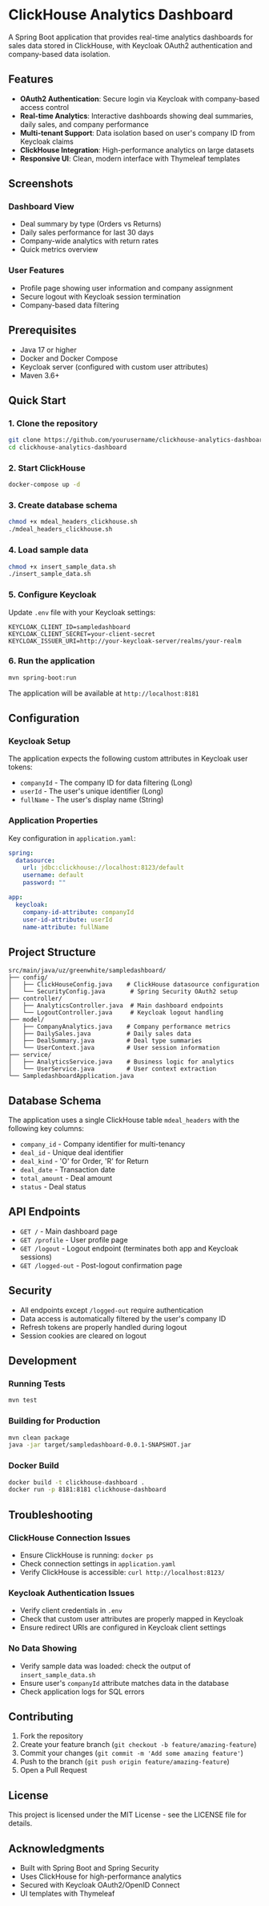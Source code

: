 # ClickHouse Analytics Dashboard

A Spring Boot application that provides real-time analytics dashboards for sales data stored in ClickHouse, with Keycloak OAuth2 authentication and company-based data isolation.

## Features

- **OAuth2 Authentication**: Secure login via Keycloak with company-based access control
- **Real-time Analytics**: Interactive dashboards showing deal summaries, daily sales, and company performance
- **Multi-tenant Support**: Data isolation based on user's company ID from Keycloak claims
- **ClickHouse Integration**: High-performance analytics on large datasets
- **Responsive UI**: Clean, modern interface with Thymeleaf templates

## Screenshots

### Dashboard View
- Deal summary by type (Orders vs Returns)
- Daily sales performance for last 30 days
- Company-wide analytics with return rates
- Quick metrics overview

### User Features
- Profile page showing user information and company assignment
- Secure logout with Keycloak session termination
- Company-based data filtering

## Prerequisites

- Java 17 or higher
- Docker and Docker Compose
- Keycloak server (configured with custom user attributes)
- Maven 3.6+

## Quick Start

### 1. Clone the repository
```bash
git clone https://github.com/yourusername/clickhouse-analytics-dashboard.git
cd clickhouse-analytics-dashboard
```

### 2. Start ClickHouse
```bash
docker-compose up -d
```

### 3. Create database schema
```bash
chmod +x mdeal_headers_clickhouse.sh
./mdeal_headers_clickhouse.sh
```

### 4. Load sample data
```bash
chmod +x insert_sample_data.sh
./insert_sample_data.sh
```

### 5. Configure Keycloak
Update `.env` file with your Keycloak settings:
```env
KEYCLOAK_CLIENT_ID=sampledashboard
KEYCLOAK_CLIENT_SECRET=your-client-secret
KEYCLOAK_ISSUER_URI=http://your-keycloak-server/realms/your-realm
```

### 6. Run the application
```bash
mvn spring-boot:run
```

The application will be available at `http://localhost:8181`

## Configuration

### Keycloak Setup

The application expects the following custom attributes in Keycloak user tokens:

- `companyId` - The company ID for data filtering (Long)
- `userId` - The user's unique identifier (Long)
- `fullName` - The user's display name (String)

### Application Properties

Key configuration in `application.yaml`:

```yaml
spring:
  datasource:
    url: jdbc:clickhouse://localhost:8123/default
    username: default
    password: ""

app:
  keycloak:
    company-id-attribute: companyId
    user-id-attribute: userId
    name-attribute: fullName
```

## Project Structure

```
src/main/java/uz/greenwhite/sampledashboard/
├── config/
│   ├── ClickHouseConfig.java    # ClickHouse datasource configuration
│   └── SecurityConfig.java       # Spring Security OAuth2 setup
├── controller/
│   ├── AnalyticsController.java  # Main dashboard endpoints
│   └── LogoutController.java     # Keycloak logout handling
├── model/
│   ├── CompanyAnalytics.java    # Company performance metrics
│   ├── DailySales.java          # Daily sales data
│   ├── DealSummary.java         # Deal type summaries
│   └── UserContext.java         # User session information
├── service/
│   ├── AnalyticsService.java    # Business logic for analytics
│   └── UserService.java         # User context extraction
└── SampledashboardApplication.java
```

## Database Schema

The application uses a single ClickHouse table `mdeal_headers` with the following key columns:

- `company_id` - Company identifier for multi-tenancy
- `deal_id` - Unique deal identifier
- `deal_kind` - 'O' for Order, 'R' for Return
- `deal_date` - Transaction date
- `total_amount` - Deal amount
- `status` - Deal status

## API Endpoints

- `GET /` - Main dashboard page
- `GET /profile` - User profile page
- `GET /logout` - Logout endpoint (terminates both app and Keycloak sessions)
- `GET /logged-out` - Post-logout confirmation page

## Security

- All endpoints except `/logged-out` require authentication
- Data access is automatically filtered by the user's company ID
- Refresh tokens are properly handled during logout
- Session cookies are cleared on logout

## Development

### Running Tests
```bash
mvn test
```

### Building for Production
```bash
mvn clean package
java -jar target/sampledashboard-0.0.1-SNAPSHOT.jar
```

### Docker Build
```bash
docker build -t clickhouse-dashboard .
docker run -p 8181:8181 clickhouse-dashboard
```

## Troubleshooting

### ClickHouse Connection Issues
- Ensure ClickHouse is running: `docker ps`
- Check connection settings in `application.yaml`
- Verify ClickHouse is accessible: `curl http://localhost:8123/`

### Keycloak Authentication Issues
- Verify client credentials in `.env`
- Check that custom user attributes are properly mapped in Keycloak
- Ensure redirect URIs are configured in Keycloak client settings

### No Data Showing
- Verify sample data was loaded: check the output of `insert_sample_data.sh`
- Ensure user's `companyId` attribute matches data in the database
- Check application logs for SQL errors

## Contributing

1. Fork the repository
2. Create your feature branch (`git checkout -b feature/amazing-feature`)
3. Commit your changes (`git commit -m 'Add some amazing feature'`)
4. Push to the branch (`git push origin feature/amazing-feature`)
5. Open a Pull Request

## License

This project is licensed under the MIT License - see the LICENSE file for details.

## Acknowledgments

- Built with Spring Boot and Spring Security
- Uses ClickHouse for high-performance analytics
- Secured with Keycloak OAuth2/OpenID Connect
- UI templates with Thymeleaf
